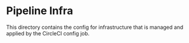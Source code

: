 # Pipeline Infra

This directory contains the config for infrastructure that is managed and applied by the CircleCI config job.